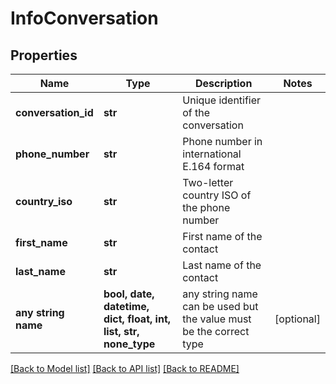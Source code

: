 # InfoConversation


## Properties
Name | Type | Description | Notes
------------ | ------------- | ------------- | -------------
**conversation_id** | **str** | Unique identifier of the conversation | 
**phone_number** | **str** | Phone number in international E.164 format  | 
**country_iso** | **str** | Two-letter country ISO of the phone number | 
**first_name** | **str** | First name of the contact | 
**last_name** | **str** | Last name of the contact | 
**any string name** | **bool, date, datetime, dict, float, int, list, str, none_type** | any string name can be used but the value must be the correct type | [optional]

[[Back to Model list]](../../README.md#models) [[Back to API list]](../../README.md#available-methods) [[Back to README]](../../README.md)


